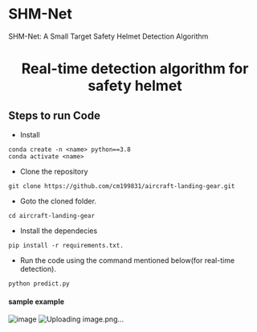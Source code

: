 # SHM-Net
SHM-Net: A Small Target Safety Helmet Detection Algorithm
<H1 align="center">Real-time detection algorithm for safety helmet</H1>

## Steps to run Code

- Install
```
conda create -n <name> python==3.8
conda activate <name>
```

- Clone the repository
```
git clone https://github.com/cm199831/aircraft-landing-gear.git
```

- Goto the cloned folder.
```
cd aircraft-landing-gear
```

- Install the dependecies
```
pip install -r requirements.txt.
```

- Run the code using the command mentioned below(for real-time detection).
```
python predict.py
```
#### sample example
![image](https://github.com/user-attachments/assets/a863bd6d-4284-4833-a193-2de7316a440b)
![Uploading image.png…]()

